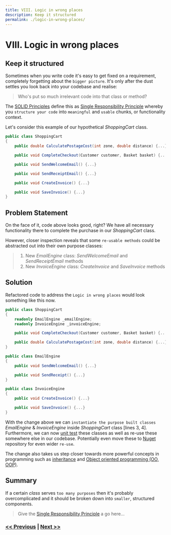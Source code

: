 ```yaml
---
title: VIII. Logic in wrong places
description: Keep it structured
permalink: ./logic-in-wrong-places/
---
```


# VIII. Logic in wrong places

## Keep it structured

Sometimes when you write code it's easy to get fixed on a requirement, completely forgetting about the `bigger picture`. It's only after the dust settles you look back into your codebase and realise:

> Who's put so much irrelevant code into that class or method? 

The [SOLID Principles](https://en.wikipedia.org/wiki/SOLID) define this as [Single Responsibility Principle](https://en.wikipedia.org/wiki/Single-responsibility_principle) whereby you `structure your code` into `meaningful` and `usable` chunks, or functionality context.

Let's consider this example of our hypothetical *ShoppingCart* class.

```csharp
public class ShoppingCart
{
    public double CalculatePostageCost(int zone, double distance) {...}

    public void CompleteCheckout(Customer customer, Basket basket) {...}

    public void SendWelcomeEmail() {...}

    public void SendReceiptEmail() {...}

    public void CreateInvoice() {...}

    public void SaveInvoice() {...}
}
```

## Problem Statement

On the face of it, code above looks good, right? We have all necessary functionality there to complete the purchase in our *ShoppingCart* class. 

However, closer inspection reveals that some `re-usable methods` could be abstracted out into their own purpose classes:

> 1. New *EmailEngine* class: *SendWelcomeEmail* and *SendReceiptEmail* methods
> 2. New *InvoiceEngine* class: *CreateInvoice* and *SaveInvoice* methods

## Solution

Refactored code to address the `Logic in wrong places` would look something like this now.

```csharp
public class ShoppingCart
{
    readonly EmailEngine _emailEngine;
    readonly InvoiceEngine _invoiceEngine;

    public void CompleteCheckout(Customer customer, Basket basket) {...}

    public double CalculatePostageCost(int zone, double distance) {...}
}

public class EmailEngine
{
    public void SendWelcomeEmail() {...}

    public void SendReceipt() {...}
}

public class InvoiceEngine
{
    public void CreateInvoice() {...}

    public void SaveInvoice() {...}
}
```

With the change above we can `instantiate the purpose built classes` *EmailEngine* & *InvoiceEngine* inside *ShoppingCart* class [lines 3, 4]. Furthermore, we can now [unit test](/no-unit-tests) these classes as well as re-use these somewhere else in our codebase. Potentially even move these to [Nuget](https://docs.microsoft.com/en-us/nuget/) repository for even wider `re-use`.

The change also takes us step closer towards more powerful concepts in programming such as [inheritance](/no-inheritance) and [Object oriented programming (OO, OOP)](https://en.wikipedia.org/wiki/Object-oriented_programming).

## Summary

If a certain *class* serves `too many purposes` then it's probably overcomplicated and it should be broken down into `smaller`, structured components.

> Give the [Single Responsibility Principle](https://en.wikipedia.org/wiki/Single-responsibility_principle) a go here...

### [<< Previous](/too-many-comments) | [Next >>](/not-using-using)